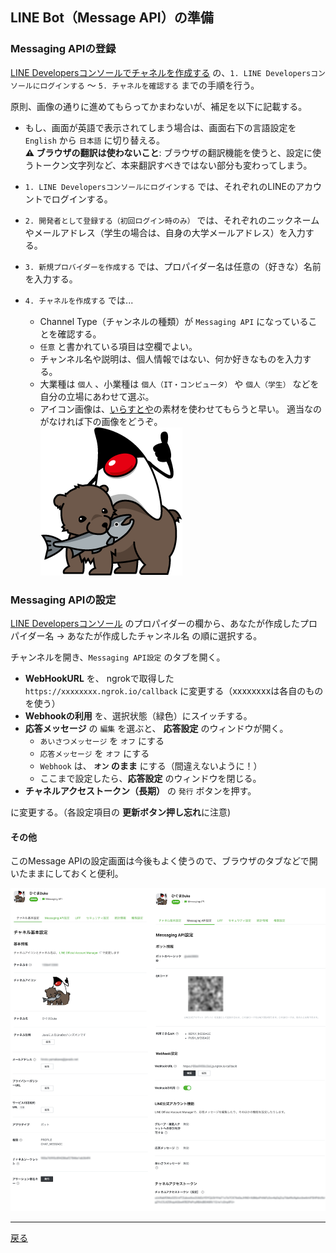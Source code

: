## LINE Bot（Message API）の準備

### Messaging APIの登録

[LINE Developersコンソールでチャネルを作成する](https://developers.line.me/ja/docs/messaging-api/getting-started/) の、`1. LINE Developersコンソールにログインする` 〜 `5. チャネルを確認する` までの手順を行う。

原則、画像の通りに進めてもらってかまわないが、補足を以下に記載する。

- もし、画面が英語で表示されてしまう場合は、画面右下の言語設定を `English` から `日本語` に切り替える。  
  **⚠️ ブラウザの翻訳は使わないこと**: ブラウザの翻訳機能を使うと、設定に使うトークン文字列など、本来翻訳すべきではない部分も変わってしまう。
  
- `1. LINE Developersコンソールにログインする` では、それぞれのLINEのアカウントでログインする。
- `2. 開発者として登録する（初回ログイン時のみ）`  では、それぞれのニックネームやメールアドレス（学生の場合は、自身の大学メールアドレス）を入力する。
- `3. 新規プロバイダーを作成する` では、プロパイダー名は任意の（好きな）名前を入力する。
- `4. チャネルを作成する` では...
  - Channel Type（チャンネルの種類）が `Messaging API` になっていることを確認する。
  - `任意` と書かれている項目は空欄でよい。
  - チャンネル名や説明は、個人情報ではない、何か好きなものを入力する。
  - 大業種は `個人` 、小業種は  `個人（IT・コンピュータ）` や `個人（学生）` などを自分の立場にあわせて選ぶ。 
  - アイコン画像は、[いらすとや](http://www.irasutoya.com/)の素材を使わせてもらうと早い。
  適当なのがなければ下の画像をどうぞ。  
  ![ひぐまDuke](./duke_72dpi.png)  
  
### Messaging APIの設定

[LINE Developersコンソール](https://developers.line.biz/console/) のプロパイダーの欄から、あなたが作成したプロパイダー名 → あなたが作成したチャンネル名 の順に選択する。

チャンネルを開き、`Messaging API設定` のタブを開く。

- **WebHookURL** を、 ngrokで取得した `https://xxxxxxxx.ngrok.io/callback` に変更する（xxxxxxxxは各自のものを使う）
- **Webhookの利用** を、選択状態（緑色）にスイッチする。
- **応答メッセージ** の `編集` を選ぶと、 **応答設定** のウィンドウが開く。
  - `あいさつメッセージ` を `オフ` にする
  - `応答メッセージ` を `オフ` にする
  - `Webhook` は、 **`オン` のまま** にする（間違えないように！）
  - ここまで設定したら、**応答設定** のウィンドウを閉じる。
- **チャネルアクセストークン（長期）** の `発行` ボタンを押す。

に変更する。（各設定項目の **更新ボタン押し忘れ**に注意)

#### その他

このMessage APIの設定画面は今後もよく使うので、ブラウザのタブなどで開いたままにしておくと便利。


![設定画面例](./fig03a.png)  

----

[戻る](../../README.md)